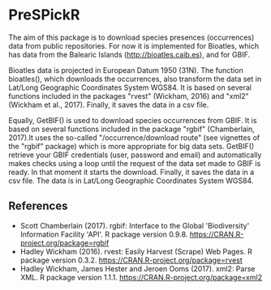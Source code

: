 # PreSPickR

The aim of this package is to download species presences (occurrences) data from public repositories. For now it is implemented for Bioatles, which has data from the Balearic Islands (http://bioatles.caib.es), and for GBIF.

Bioatles data is projected in European Datum 1950 (31N). The function bioatles(), which downloads the occurrences, also transform the data set in Lat/Long Geographic Coordinates System WGS84. It is based on several functions included in the packages "rvest" (Wickham, 2016) and "xml2" (Wickham et al., 2017). Finally, it saves the data in a csv file.

Equally, GetBIF() is used to download species occurrences from GBIF. It is based on several functions included in the package "rgbif" (Chamberlain, 2017).It uses the so-called "/occurrence/download route" (see vignettes of the "rgbif" package) which is more appropriate for big data sets.
GetBIF() retrieve your GBIF credentials (user, password and email) and automatically makes checks using a loop until the request of the data set made to GBIF is ready. In that moment it starts the download. Finally, it saves the data in a csv file. The data is in Lat/Long Geographic Coordinates System WGS84.


## References

  - Scott Chamberlain (2017). rgbif: Interface to the Global 'Biodiversity' Information Facility 'API'. R package version 0.9.8. https://CRAN.R-project.org/package=rgbif
  - Hadley Wickham (2016). rvest: Easily Harvest (Scrape) Web Pages. R package version 0.3.2. https://CRAN.R-project.org/package=rvest
  - Hadley Wickham, James Hester and Jeroen Ooms (2017). xml2: Parse XML. R package version 1.1.1. https://CRAN.R-project.org/package=xml2

